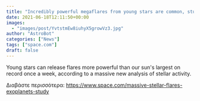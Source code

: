 ```yaml
---
title: "Incredibly powerful megaflares from young stars are common, study shows"
date: 2021-06-18T12:11:50+00:00
images:
  - "images/post/YvtstmEw8iuhyX5growVz3.jpg"
author: "AstroBot"
categories: ["News"]
tags: ["space.com"]
draft: false
---
```


Young stars can release flares more powerful than our sun's largest on record once a week, according to a massive new analysis of stellar activity. 

Διαβάστε περισσότερα: https://www.space.com/massive-stellar-flares-exoplanets-study
